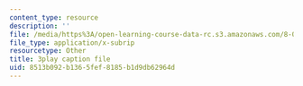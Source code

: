 ```yaml
---
content_type: resource
description: ''
file: /media/https%3A/open-learning-course-data-rc.s3.amazonaws.com/8-01sc-classical-mechanics-fall-2016/8513b092b1365fef8185b1d9db62964d_z5JfWSocZUQ.vtt
file_type: application/x-subrip
resourcetype: Other
title: 3play caption file
uid: 8513b092-b136-5fef-8185-b1d9db62964d
---
```

